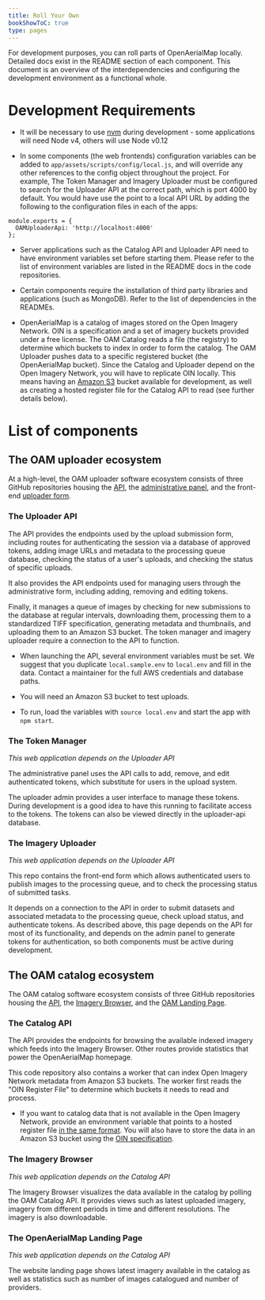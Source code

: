 ```yaml
---
title: Roll Your Own
bookShowToC: true
type: pages
---
```


For development purposes, you can roll parts of OpenAerialMap locally. Detailed docs exist in the README section of each component. This document is an overview of the interdependencies and configuring the development environment as a functional whole.

# Development Requirements
- It will be necessary to use [nvm](https://github.com/creationix/nvm) during development - some applications will need Node v4, others will use Node v0.12

- In some components (the web frontends) configuration variables can be added to `app/assets/scripts/config/local.js`, and will override any other references to the config object throughout the project. For example, The Token Manager and Imagery Uploader must be configured to search for the Uploader API at the correct path, which is port 4000 by default. You would have use the point to a local API URL by adding the following to the configuration files in each of the apps:

```
module.exports = {
  OAMUploaderApi: 'http://localhost:4000'
};
```

- Server applications such as the Catalog API and Uploader API need to have environment variables set before starting them. Please refer to the list of environment variables are listed in the README docs in the code repositories.

- Certain components require the installation of third party libraries and applications (such as MongoDB). Refer to the list of dependencies in the READMEs.

- OpenAerialMap is a catalog of images stored on the Open Imagery Network. OIN is a specification and a set of imagery buckets provided under a free license. The OAM Catalog reads a file (the registry) to determine which buckets to index in order to form the catalog. The OAM Uploader pushes data to a specific registered bucket (the OpenAerialMap bucket). Since the Catalog and Uploader depend on the Open Imagery Network, you will have to replicate OIN locally. This means having an [Amazon S3](https://aws.amazon.com/s3/) bucket available for development, as well as creating a hosted register file for the Catalog API to read (see further details below).

# List of components

## The OAM uploader ecosystem

At a high-level, the OAM uploader software ecosystem consists of three GitHub repositories housing the [API](https://github.com/hotosm/oam-uploader-api), the [administrative panel](https://github.com/hotosm/oam-uploader-admin), and the front-end [uploader form](https://github.com/hotosm/oam-uploader).

### The Uploader API 

The API provides the endpoints used by the upload submission form, including routes for authenticating the session via a database of approved tokens, adding image URLs and metadata to the processing queue database, checking the status of a user's uploads, and checking the status of specific uploads.

It also provides the API endpoints used for managing users through the administrative form, including adding, removing and editing tokens.

Finally, it manages a queue of images by checking for new submissions to the database at regular intervals, downloading them, processing them to a standardized TIFF specification, generating metadata and thumbnails, and uploading them to an Amazon S3 bucket. The token manager and imagery uploader require a connection to the API to function.

- When launching the API, several environment variables must be set. We suggest that you duplicate `local.sample.env` to `local.env` and fill in the data. Contact a maintainer for the full AWS credentials and database paths.

- You will need an Amazon S3 bucket to test uploads.

- To run, load the variables with `source local.env` and start the app with `npm start`.

### The Token Manager 

*This web application depends on the Uploader API*

The administrative panel uses the API calls to add, remove, and edit authenticated tokens, which substitute for users in the upload system.

The uploader admin provides a user interface to manage these tokens. During development is a good idea to have this running to facilitate access to the tokens. The tokens can also be viewed directly in the uploader-api database.

### The Imagery Uploader 

*This web application depends on the Uploader API*

This repo contains the front-end form which allows authenticated users to publish images to the processing queue, and to check the processing status of submitted tasks.

It depends on a connection to the API in order to submit datasets and associated metadata to the processing queue, check upload status, and authenticate tokens. As described above, this page depends on the API for most of its functionality, and depends on the admin panel to generate tokens for authentication, so both components must be active during development.

## The OAM catalog ecosystem

The OAM catalog software ecosystem consists of three GitHub repositories housing the [API](https://github.com/hotosm/oam-api), the [Imagery Browser](https://github.com/hotosm/oam-browser), and the [OAM Landing Page](https://github.com/hotosm/openaerialmap.org).

### The Catalog API 

The API provides the endpoints for browsing the available indexed imagery which feeds into the Imagery Browser. Other routes provide statistics that power the OpenAerialMap homepage.

This code repository also contains a worker that can index Open Imagery Network metadata from Amazon S3 buckets. The worker first reads the "OIN Register File" to determine which buckets it needs to read and process. 

- If you want to catalog data that is not available in the Open Imagery Network, provide an environment variable that points to a hosted register file [in the same format](https://github.com/openimagerynetwork/oin-register/blob/master/master.json). You will also have to store the data in an Amazon S3 bucket using the [OIN specification](https://github.com/openimagerynetwork/oin-metadata-spec).

### The Imagery Browser 

*This web application depends on the Catalog API*

The Imagery Browser visualizes the data available in the catalog by polling the OAM Catalog API. It provides views such as latest uploaded imagery, imagery from different periods in time and different resolutions. The imagery is also downloadable.

### The OpenAerialMap Landing Page 

*This web application depends on the Catalog API*

The website landing page shows latest imagery available in the catalog as well as statistics such as number of images catalogued and number of providers.

